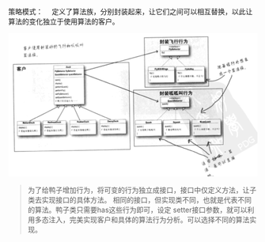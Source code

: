 策略模式：
&emsp;定义了算法族，分别封装起来，让它们之间可以相互替换，以此让算法的变化独立于使用算法的客户。

![strategy.png](..%2F..%2F..%2F..%2Fresources%2Fstatic%2Fheadfirst_img%2Fstrategy.png)

> 为了给鸭子增加行为，将可变的行为独立成接口，接口中仅定义方法，让子类去实现接口的具体方法。
> 相同的接口，但实现类不同，也就是代表不同的算法。鸭子类只需要has这些行为即可，设定
> setter接口参数，就可以利用多态注入，完美实现客户和具体的算法行为分析。可以选择不同的算法实现。
> 
> 